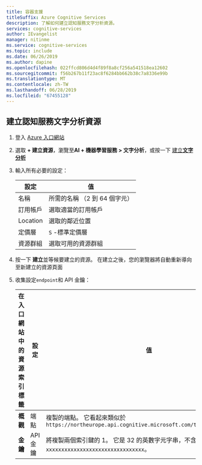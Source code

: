 ```yaml
---
title: 容器支援
titleSuffix: Azure Cognitive Services
description: 了解如何建立認知服務文字分析資源。
services: cognitive-services
author: IEvangelist
manager: nitinme
ms.service: cognitive-services
ms.topic: include
ms.date: 06/26/2019
ms.author: dapine
ms.openlocfilehash: 022ffcd806d4d4f89f8a8cf256a541518ea12602
ms.sourcegitcommit: f56b267b11f23ac8f6284bb662b38c7a8336e99b
ms.translationtype: MT
ms.contentlocale: zh-TW
ms.lasthandoff: 06/28/2019
ms.locfileid: "67455128"
---
```

## <a name="create-a-cognitive-services-text-analytics-resource"></a>建立認知服務文字分析資源

1. 登入 [Azure 入口網站](https://portal.azure.com)
1. 選取  **+ 建立資源**，瀏覽至**AI + 機器學習服務 > 文字分析**，或按一下 [建立**文字分析**](https://ms.portal.azure.com/#create/Microsoft.CognitiveServicesTextAnalytics)
1. 輸入所有必要的設定：

    |設定|值|
    |--|--|
    |名稱|所需的名稱 （2 到 64 個字元）|
    |訂用帳戶|選取適當的訂用帳戶|
    |Location|選取的鄰近位置|
    |定價層|`S` -標準定價層|
    |資源群組|選取可用的資源群組|

1. 按一下 **建立**並等候要建立的資源。 在建立之後，您的瀏覽器將自動重新導向至新建立的資源頁面
1. 收集設定`endpoint`和 API 金鑰：

    |在入口網站中的資源 索引標籤|設定|值|
    |--|--|--|
    |**概觀**|端點|複製的端點。 它看起來類似於 `https://northeurope.api.cognitive.microsoft.com/text/analytics/v2.0`|
    |**金鑰**|API 金鑰|將複製兩個索引鍵的 1。 它是 32 的英數字元字串，不含空格或連字號`xxxxxxxxxxxxxxxxxxxxxxxxxxxxxxxx`。|